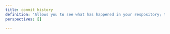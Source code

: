 ```yaml
---
title: commit history
definition: 'Allows you to see what has happened in your respository; to review the history. The "git log" command shows the history of commits in a project, in chronological order, starting with the most recent item, including the timestamp and message included with the commit. It lets you go back to any earlier version of a file or whole project, and helps to see and understand how a project has evolved.'
perspectives: []

---
```

